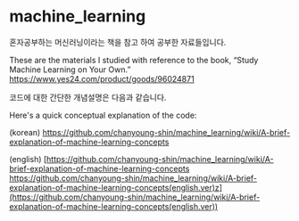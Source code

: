 # machine_learning
혼자공부하는 머신러닝이라는 책을 참고 하여 공부한 자료들입니다.

These are the materials I studied with reference to the book, “Study Machine Learning on Your Own.”
https://www.yes24.com/product/goods/96024871

코드에 대한 간단한 개념설명은 다음과 같습니다.

Here's a quick conceptual explanation of the code:

(korean)
https://github.com/chanyoung-shin/machine_learning/wiki/A-brief-explanation-of-machine-learning-concepts

(english)
[https://github.com/chanyoung-shin/machine_learning/wiki/A-brief-explanation-of-machine-learning-concepts
https://github.com/chanyoung-shin/machine_learning/wiki/A-brief-explanation-of-machine-learning-concepts(english.ver)z](https://github.com/chanyoung-shin/machine_learning/wiki/A-brief-explanation-of-machine-learning-concepts(english.ver))
